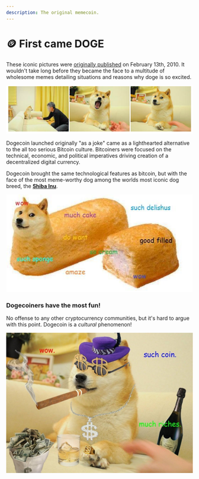 ```yaml
---
description: The original memecoin.
---
```


# 🪙 First came DOGE

These iconic pictures were [originally published](https://kabosu112.exblog.jp/9944144/) on February 13th, 2010. It wouldn't take long before they became the face to a multitude of wholesome memes detailing situations and reasons why doge is so excited.

![Kabosu, a female Shiba Inu, adopted by kindergarden techer Atsuko Satō in 2008](<../.gitbook/assets/image (10) (1).png>)

Dogecoin launched originally "as a joke" came as a lighthearted alternative to the all too serious Bitcoin culture. Bitcoiners were focused on the technical, economic, and political imperatives driving creation of a decentralized digital currency.&#x20;

Dogecoin brought the same technological features as bitcoin, but with the face of the most meme-worthy dog among the worlds most iconic dog breed, the [**Shiba Inu**](https://en.wikipedia.org/wiki/Shiba\_Inu).

![In 2013 Doge was named meme of the year, around the same time that dogecoin was released.](<../.gitbook/assets/image (12).png>)

### Dogecoiners have the most fun!

No offense to any other cryptocurrency communities, but it's hard to argue with this point. Dogecoin is a _cultural_ phenomenon!

![Shibe is a good and wholesome doggo!](<../.gitbook/assets/image (3).png>)

